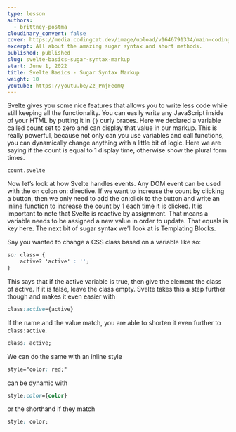 ```yaml
---
type: lesson
authors:
  - brittney-postma
cloudinary_convert: false
cover: https://media.codingcat.dev/image/upload/v1646791334/main-codingcatdev-photo/Intro_to_Svelte.png
excerpt: All about the amazing sugar syntax and short methods.
published: published
slug: svelte-basics-sugar-syntax-markup
start: June 1, 2022
title: Svelte Basics - Sugar Syntax Markup
weight: 10
youtube: https://youtu.be/Zz_PnjFeomQ
---
```


Svelte gives you some nice features that allows you to write less code while still keeping all the functionality. You can easily write any JavaScript inside of your HTML by putting it in `{}` curly braces. Here we declared a variable called count set to zero and can display that value in our markup. This is really powerful, because not only can you use variables and call functions, you can dynamically change anything with a little bit of logic. Here we are saying if the count is equal to 1 display time, otherwise show the plural form times.

```
count.svelte
```

Now let’s look at how Svelte handles events. Any DOM event can be used with the on colon on: directive. If we want to increase the count by clicking a button, then we only need to add the on:click to the button and write an inline function to increase the count by 1 each time it is clicked. It is important to note that Svelte is reactive by assignment. That means a variable needs to be assigned a new value in order to update. That equals is key here. The next bit of sugar syntax we’ll look at is Templating Blocks.

Say you wanted to change a CSS class based on a variable like so:

```css
so: class= {
	active? 'active' : '';
}
```

This says that if the active variable is true, then give the element the class of active. If it is false, leave the class empty. Svelte takes this a step further though and makes it even easier with

```css
class:active={active}
```

If the name and the value match, you are able to shorten it even further to `class:active`.

```css
class: active;
```

We can do the same with an inline style

```css
style="color: red;"
```

can be dynamic with

```css
style:color={color}
```

or the shorthand if they match

```css
style: color;
```
